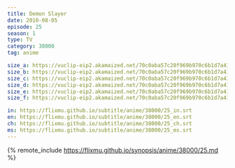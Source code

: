 ```yaml
---
title: Demon Slayer
date: 2010-08-05
episode: 25
season: 1
type: TV
category: 38000
tag: anime

size_a: https://vuclip-eip2.akamaized.net/70c0aba57c20f969b970c6b1d7a41272/vp63207_V20200930055452/hlsc_e2931_2.m3u8
size_b: https://vuclip-eip2.akamaized.net/70c0aba57c20f969b970c6b1d7a41272/vp63207_V20200930055452/hlsc_e2931_3.m3u8
size_c: https://vuclip-eip2.akamaized.net/70c0aba57c20f969b970c6b1d7a41272/vp63207_V20200930055452/hlsc_e2931_4.m3u8
size_d: https://vuclip-eip2.akamaized.net/70c0aba57c20f969b970c6b1d7a41272/vp63207_V20200930055452/hlsc_e2931_5.m3u8
size_e: https://vuclip-eip2.akamaized.net/70c0aba57c20f969b970c6b1d7a41272/vp63207_V20200930055452/hlsc_e2931_6.m3u8
size_f: https://vuclip-eip2.akamaized.net/70c0aba57c20f969b970c6b1d7a41272/vp63207_V20200930055452/hlsc_e2931_7.m3u8

in: https://flixmu.github.io/subtitle/anime/38000/25_in.srt
en: https://flixmu.github.io/subtitle/anime/38000/25_en.srt
ch: https://flixmu.github.io/subtitle/anime/38000/25_ch.srt
ms: https://flixmu.github.io/subtitle/anime/38000/25_ms.srt
---
```

{% remote_include https://flixmu.github.io/synopsis/anime/38000/25.md %}
